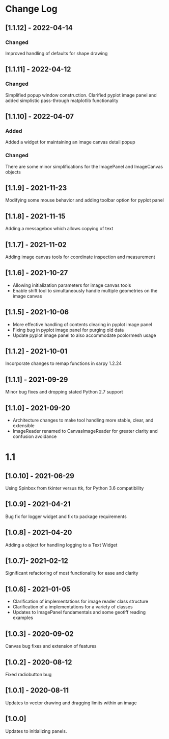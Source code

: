 # Change Log

## [1.1.12] - 2022-04-14
### Changed
Improved handling of defaults for shape drawing 

## [1.1.11] - 2022-04-12
### Changed
Simplified popup window construction. Clarified pyplot image panel and added 
simplistic pass-through matplotlib functionality

## [1.1.10] - 2022-04-07
### Added
Added a widget for maintaining an image canvas detail popup
### Changed
There are some minor simplifications for the ImagePanel and ImageCanvas objects

## [1.1.9] - 2021-11-23
Modifying some mouse behavior and adding toolbar option for pyplot panel

## [1.1.8] - 2021-11-15
Adding a messagebox which allows copying of text

## [1.1.7] - 2021-11-02
Adding image canvas tools for coordinate inspection and measurement

## [1.1.6] - 2021-10-27
- Allowing initialization parameters for image canvas tools 
- Enable shift tool to simultaneously handle multiple geometries on the image canvas

## [1.1.5] - 2021-10-06
- More effective handling of contents clearing in pyplot image panel
- Fixing bug in pyplot image panel for purging old data
- Update pyplot image panel to also accommodate pcolormesh usage

## [1.1.2] - 2021-10-01
Incorporate changes to remap functions in sarpy 1.2.24

## [1.1.1] - 2021-09-29
Minor bug fixes and dropping stated Python 2.7 support

## [1.1.0] - 2021-09-20
- Architecture changes to make tool handling more stable, clear, and extensible
- ImageReader renamed to CanvasImageReader for greater clarity and confusion avoidance

# 1.1

## [1.0.10] - 2021-06-29
Using Spinbox from tkinter versus ttk, for Python 3.6 compatibility

## [1.0.9] - 2021-04-21
Bug fix for logger widget and fix to package requirements

## [1.0.8] - 2021-04-20
Adding a object for handling logging to a Text Widget

## [1.0.7]- 2021-02-12
Significant refactoring of most functionality for ease and clarity

## [1.0.6] - 2021-01-05
- Clarification of implementations for image reader class structure
- Clarification of a implementations for a variety of classes
- Updates to ImagePanel fundamentals and some geotiff reading examples

## [1.0.3] - 2020-09-02
Canvas bug fixes and extension of features

## [1.0.2] - 2020-08-12
Fixed radiobutton bug

## [1.0.1] - 2020-08-11
Updates to vector drawing and dragging limits within an image

## [1.0.0]
Updates to initializing panels.
